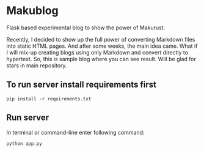# Makublog
Flask based experimental blog to show the power of Makurust.


Recently, I decided to show up the full power of converting Markdown files into static HTML pages. And after some weeks, the main idea came. What if I will mix-up creating blogs using only Markdown and convert directly to hypertext. So, this is sample blog where you can see result. Will be glad for stars in main repository.


## To run server install requirements first
```
pip install -r requirements.txt
```


## Run server

In terminal or command-line enter following command:
```
python app.py
```

